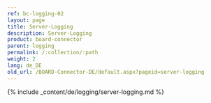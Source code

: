 ```yaml
---
ref: bc-logging-02
layout: page
title: Server-Logging
description: Server-Logging
product: board-connector
parent: logging
permalink: /:collection/:path
weight: 2
lang: de_DE
old_url: /BOARD-Connector-DE/default.aspx?pageid=server-logging
---
```

{% include _content/de/logging/server-logging.md %}


